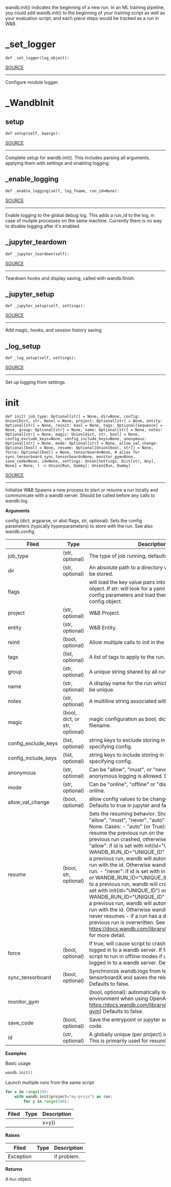 wandb.init() indicates the beginning of a new run. In an ML training pipeline,
you could add wandb.init() to the beginning of your training script as well as
your evaluation script, and each piece steps would be tracked as a run in W&B.
# _set_logger
`def _set_logger(log_object): `

[SOURCE](https://github.com/wandb/client/tree/master/wandb/sdk/wandb_init.py#L40-#L43)
****
    
Configure module logger.
    
# _WandbInit
## setup
`def setup(self, kwargs): `

[SOURCE](https://github.com/wandb/client/tree/master/wandb/sdk/wandb_init.py#L62-#L158)
****
    
Complete setup for wandb.init(). This includes parsing all arguments,
applying them with settings and enabling logging.
    
## _enable_logging
`def _enable_logging(self, log_fname, run_id=None): `

[SOURCE](https://github.com/wandb/client/tree/master/wandb/sdk/wandb_init.py#L167-#L200)
****
    
Enable logging to the global debug log.  This adds a run_id to the log,
in case of muliple processes on the same machine.
Currently there is no way to disable logging after it's enabled.
    
## _jupyter_teardown
`def _jupyter_teardown(self): `

[SOURCE](https://github.com/wandb/client/tree/master/wandb/sdk/wandb_init.py#L232-#L245)
****
    
Teardown hooks and display saving, called with wandb.finish
    
## _jupyter_setup
`def _jupyter_setup(self, settings): `

[SOURCE](https://github.com/wandb/client/tree/master/wandb/sdk/wandb_init.py#L247-#L269)
****
    
Add magic, hooks, and session history saving
    
## _log_setup
`def _log_setup(self, settings): `

[SOURCE](https://github.com/wandb/client/tree/master/wandb/sdk/wandb_init.py#L271-#L304)
****
    
Set up logging from settings.
    
# init
`def init( job_type: Optional[str] = None, dir=None, config: Union[Dict, str, None] = None, project: Optional[str] = None, entity: Optional[str] = None, reinit: bool = None, tags: Optional[Sequence] = None, group: Optional[str] = None, name: Optional[str] = None, notes: Optional[str] = None, magic: Union[dict, str, bool] = None, config_exclude_keys=None, config_include_keys=None, anonymous: Optional[str] = None, mode: Optional[str] = None, allow_val_change: Optional[bool] = None, resume: Optional[Union[bool, str]] = None, force: Optional[bool] = None, tensorboard=None, # alias for sync_tensorboard sync_tensorboard=None, monitor_gym=None, save_code=None, id=None, settings: Union[Settings, Dict[str, Any], None] = None, ) -> Union[Run, Dummy]: Union[Run, Dummy]`

[SOURCE](https://github.com/wandb/client/tree/master/wandb/sdk/wandb_init.py#L456-#L613)
****
    
Initialize W&B
Spawns a new process to start or resume a run locally and communicate with a
wandb server. Should be called before any calls to wandb.log.

    
**Arguments**
    
config (dict, argparse, or absl.flags, str, optional):
    Sets the config parameters (typically hyperparameters) to store with the
    run. See also wandb.config.

    
| **Filed** | **Type** | **Description** |
|--|--|--|
| job_type | (str, optional) | The type of job running, defaults to 'train' |
| dir | (str, optional) | An absolute path to a directory where metadata will be stored. |
| flags |  | will load the key value pairs into the runs config object. If str: will look for a yaml file that includes config parameters and load them into the run's config object. |
| project | (str, optional) | W&B Project. |
| entity | (str, optional) | W&B Entity. |
| reinit | (bool, optional) | Allow multiple calls to init in the same process. |
| tags | (list, optional) | A list of tags to apply to the run. |
| group | (str, optional) | A unique string shared by all runs in a given group. |
| name | (str, optional) | A display name for the run which does not have to be unique. |
| notes | (str, optional) | A multiline string associated with the run. |
| magic | (bool, dict, or str, optional) | magic configuration as bool, dict, json string, yaml filename. |
| config_exclude_keys | (list, optional) | string keys to exclude storing in W&B when specifying config. |
| config_include_keys | (list, optional) | string keys to include storing in W&B when specifying config. |
| anonymous | (str, optional) | Can be "allow", "must", or "never". Controls whether anonymous logging is allowed. Defaults to never. |
| mode | (str, optional) | Can be "online", "offline" or "disabled". Defaults to online. |
| allow_val_change | (bool, optional) | allow config values to be changed after setting. Defaults to true in jupyter and false otherwise. |
| resume | (bool, str, optional) | Sets the resuming behavior. Should be one of: "allow", "must", "never", "auto" or None. Defaults to None. Cases: - "auto" (or True): automatically resume the previous run on the same machine. if the previous run crashed, otherwise starts a new run. - "allow": if id is set with init(id="UNIQUE_ID") or WANDB_RUN_ID="UNIQUE_ID" and it is identical to a previous run, wandb will automatically resume the run with the id. Otherwise wandb will start a new run. - "never": if id is set with init(id="UNIQUE_ID") or WANDB_RUN_ID="UNIQUE_ID" and it is identical to a previous run, wandb will crash. - "must": if id is set with init(id="UNIQUE_ID") or WANDB_RUN_ID="UNIQUE_ID" and it is identical to a previous run, wandb will automatically resume the run with the id. Otherwise wandb will crash. - None: never resumes - if a run has a duplicate run_id the previous run is overwritten. See https://docs.wandb.com/library/advanced/resuming for more detail. |
| force | (bool, optional) | If true, will cause script to crash if user can't or isn't logged in to a wandb server. If false, will cause script to run in offline modes if user can't or isn't logged in to a wandb server. Defaults to false. |
| sync_tensorboard | (bool, optional) | Synchronize wandb logs from tensorboard or tensorboardX and saves the relevant events file. Defaults to false. |
| monitor_gym |  | (bool, optional): automatically logs videos of environment when using OpenAI Gym (see https://docs.wandb.com/library/integrations/openai-gym) Defaults to false. |
| save_code | (bool, optional) | Save the entrypoint or jupyter session history source code. |
| id | (str, optional) | A globally unique (per project) identifier for the run. This is primarily used for resuming. |
**Examples**
    
Basic usage
```python
wandb.init()
```

Launch multiple runs from the same script
```python
for x in range(10):
    with wandb.init(project="my-projo") as run:
        for y in range(100):
```

    
| **Filed** | **Type** | **Description** |
|--|--|--|
|  |  | x+y}) |
**Raises**
    

    
| **Filed** | **Type** | **Description** |
|--|--|--|
| Exception |  | if problem. |
**Returns**
    
A `Run` object.
    
